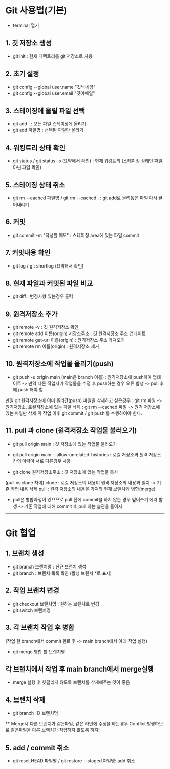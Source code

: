 # Git 사용법(기본)

- terminal 열기
## 1. 깃 저장소 생성
- git init : 현재 디렉토리를 git 저장소로 사용

## 2.  초기 설정
- git config --global user.name "깃닉네임"
- git config --global user.email "깃이메일"

## 3. 스테이징에 올릴 파일 선택
- git add . : 모든 파일 스테이징에 올리기
- git add 파일명 : 선택된 파일만 올리기

## 4. 워킹트리 상태 확인
- git status / git status -s (요약해서 확인)
 : 현재 워킹트리 (스테이징 상태인 파일, 아닌 파일 확인)

## 5. 스테이징 상태 취소
- git rm --cached 파일명 / git rm --cached .
 : git add로 올려놓은 파일 다시 끌어내리기

## 6. 커밋
- git commit -m "작성할 메모"
 : 스테이징 area에 있는 파일 commit

## 7. 커밋내용 확인
- git log / git shortlog (요약해서 확인)

## 8. 현재 파일과 커밋된 파일 비교
- git diff : 변경사항 있는경우 출력 

## 9. 원격저장소 추가
- git remote -v
 : 깃 원격저장소 확인
- git remote add 이름(origin) 저장소주소 
 : 깃 원격저장소 주소 업데이트
- git remote get-url 이름(origin)
 : 원격저장소 주소 가져오기
- git remote rm 이름(origin)
 : 원격저장소 제거 

## 10. 원격저장소에 작업물 올리기(push)
- git push -u origin main (main은 branch 이름)
: 원격저장소에 push하여 업데이트
-> 만약 다른 작업자가 작업물을 수정 후 push하는 경우 오류 발생
-> pull 후에 push 해야 함. 

만일 git 원격저장소에 이미 올라간(push) 파일을 삭제하고 싶은경우
 : git rm 파일 -> 원격저장소, 로컬저장소에 있는 파일 삭제
 : git rm --cached 파일 -> 원격 저장소에 있는 파일만 삭제
위 작업 이후 git commit / git push 를 수행하여야 한다.

## 11. pull 과 clone (원격저장소 작업물 불러오기)
- git pull origin main
 : 깃 저장소에 있는 작업물 불러오기 
- git pull origin main --allow-unrelated-histories
 : 로컬 저장소와 원격 저장소 간의 이력이 서로 다른경우 사용 

- git clone 원격저장소주소
 : 깃 저장소에 있는 작업물 복사

(pull vs clone 차이)
clone : 로컬 저장소의 내용이 원격 저장소의 내용과 일치 -> 기존 작업 내용 삭제
pull : 원격 저장소의 내용을 가져와 현재 브랜치와 병합(merge)

 * pull은 병합과정이 있으므로 pull 전에 commit을 하지 않는 경우 덮어쓰기 에러 발생
-> 기존 작업에 대해 commit 후 pull 하는 습관을 들이자

---

# Git 협업

## 1. 브랜치 생성
- git branch 브랜치명 : 신규 브랜치 생성
- git branch : 브랜치 목록 확인 (활성 브랜치 *로 표시)

## 2. 작업 브랜치 변경
- git checkout 브랜치명 : 원하는 브랜치로 변경
- git switch 브랜치명

## 3. 각 브랜치 작업 후 병합
(작업 한 branch에서 commit 완료 후 -> main branch에서 아래 작업 실행)
- git merge 병합 할 브랜치명

## 각 브랜치에서 작업 후 main branch에서 merge실행
* merge 실행 후 헷갈리지 않도록 브랜치를 삭제해주는 것이 좋음


## 4. 브랜치 삭제
- git branch -D 브랜치명

** Merge시 다른 브랜치가 같은파일, 같은 라인에 수정을 하는경우 Conflict 발생하므로 같은파일을 다른 브랙치가 작업하지 않도록 하자! 

## 5. add / commit 취소
- git reset HEAD 파일명 / git restore --staged 파일명: add 취소
